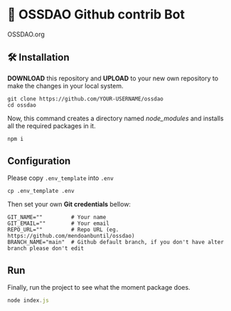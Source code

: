 # 🤖 OSSDAO Github contrib Bot

OSSDAO.org

## 🛠️ Installation

**DOWNLOAD** this repository and **UPLOAD** to your new own repository to make the changes in your local system.

```git-bash
git clone https://github.com/YOUR-USERNAME/ossdao
cd ossdao
```

Now, this command creates a directory named *node_modules* and installs all the required packages in it.

```javascript
npm i
```

## Configuration

Please copy `.env_template` into `.env`

```shell
cp .env_template .env
```

Then set your own **Git credentials** bellow:

```shell
GIT_NAME=""         # Your name
GIT_EMAIL=""        # Your email
REPO_URL=""         # Repo URL (eg. https://github.com/mendoanbuntil/ossdao)
BRANCH_NAME="main"  # Github default branch, if you don't have alter branch please don't edit
```

## Run

Finally, run the project to see what the moment package does.

```javascript
node index.js
```
